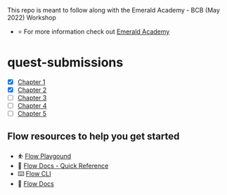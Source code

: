This repo is meant to follow along with the Emerald Academy - BCB (May 2022) Workshop
- :star: For more information check out [Emerald Academy](https://academy.ecdao.org/)

# quest-submissions
- [x] [Chapter 1](chapter-1/README.md)
- [x] [Chapter 2](chapter-2/README.md)
- [ ] [Chapter 3](chapter-3.md)
- [ ] [Chapter 4](chapter-4.md)
- [ ] [Chapter 5](chapter-5.md)

## Flow resources to help you get started
- :bouncing_ball_person: [Flow Playgound](https://play.onflow.org)
- 📄 [Flow Docs - Quick Reference](https://docs.onflow.org/fcl/reference/api/)
- :keyboard: [Flow CLI](https://docs.onflow.org/flow-cli/)
- :notebook: [Flow Docs](https://docs.onflow.org/)
